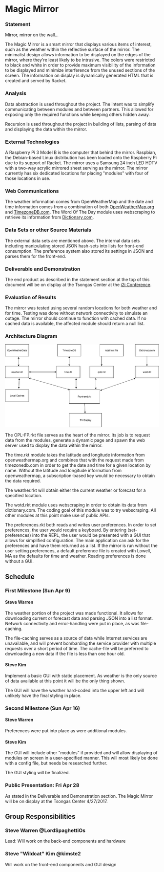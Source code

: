 # Magic Mirror

### Statement
Mirror, mirror on the wall...  

The Magic Mirror is a smart mirror that displays various items of interest, such as the weather within the reflective surface of the mirror.  The minimalist design allows information to be displayed on the edges of the mirror, where they're least likely to be  intrusive.  The colors were restricted to black and white in order to provide maximum visibility of the information to be displayed and minimize interference from the unused sections of the screen. The information on display is dynamically generated HTML that is created and served by Racket.   


### Analysis
Data abstraction is used throughout the project.  The intent was to simplify communicating between modules and between partners.  This allowed for exposing only the required functions while keeping others hidden away.  

Recursion is used throughout the project in building of lists, parsing of data and displaying the data within the mirror.


### External Technologies
A Raspberry Pi 3 Model B is the computer that behind the mirror.  Raspbian, the Debian-based Linux distribution has been loaded onto the Raspberry Pi due to its support of Racket. The mirror uses a Samsung 24 inch LED HDTV with a two-way acrylic mirrored sheet serving as the mirror. The mirror currently has six dedicated locations for placing "modules" with four of those locations in use.


### Web Communications
The weather information comes from OpenWeatherMap and the date and time information comes from a combination of both [OpenWeatherMap.org](http://openweathermap.org/) and [TimezoneDB.com](https://timezonedb.com/).  The Word Of The Day module uses webscraping to retrieve its information from [Dictionary.com](http://www.dictionary.com/wordoftheday/).


### Data Sets or other Source Materials
The external data sets are mentioned above.  The internal data sets including manipulating stored JSON hash-sets into lists for front-end consumption.  The preference system also stored its settings in JSON and parses them for the front-end.


### Deliverable and Demonstration
The end product as described in the statement section at the top of this document will be on display at the Tsongas Center at the [i2i Conference](https://www.uml.edu/conferences/i2i/).


### Evaluation of Results
The mirror was tested using several random locations for both weather and for time. Testing was done without network connectivity to simulate an outage.  The mirror should continue to function with cached data.  If no cached data is available, the affected module should return a null list.


### Architecture Diagram
![Architecture Diagram](https://github.com/oplS17projects/Magic_Mirror/blob/master/fp4-diagram-v2.png "Architecture Diagram")  

The OPL-FP.rkt file serves as the heart of the mirror.  Its job is to request data from the modules, generate a dynamic page and spawn the web server used to display the data within the mirror.   

The time.rkt module takes the latitude and longitude information from openweathermap.org and combines that with the request made from timezonedb.com in order to get the date and time for a given location by name. Without the latitude and longitude information from openweathermap, a subscription-based key would be necessary to obtain the data required.  

The weather.rkt will obtain either the current weather or forecast for a specified location.

The wotd.rkt module uses webscraping in order to obtain its data from dictionary.com. The coding goal of this module was to try webscraping. All other modules at this point make use of public APIs.

The preferences.rkt both reads and writes user preferences. In order to set preferences, the user would require a keyboard.  By entering (set-preferences) into the REPL, the user would be presented with a GUI that allows for simplified configuration.  The main application can ask for the preferences and have them returned as a list. If the mirror is run without the user setting preferences, a default preference file is created with Lowell, MA as the defaults for time and weather.  Reading preferences is done without a GUI.

## Schedule
### First Milestone (Sun Apr 9)
#### Steve Warren
The weather portion of the project was made functional. It allows for downloading current or forecast data and parsing JSON into a list format. Network connectivity and error-handling were put in place, as was file-caching.  

The file-caching serves as a source of data while Internet services are unavailable, and will prevent bombarding the service provider with multiple requests over a short period of time. The cache-file will be preferred to downloading a new data if the file is less than one hour old.

#### Steve Kim
Implement a basic GUI with static placement. As weather is the only source of data available at this point it will be the only thing shown.  

The GUI will have the weather hard-coded into the upper left and will unlikely have the final styling in place.


### Second Milestone (Sun Apr 16)
#### Steve Warren
Preferences were put into place as were additional modules. 


#### Steve Kim
The GUI will include other "modules" if provided and will allow displaying of modules on screen in a user-specified manner. This will most likely be done with a config file, but needs be researched further.  

The GUI styling will be finalized.

### Public Presentation: Fri Apr 28
As stated in the Deliverable and Demonstration section.  The Magic Mirror will be on display at the Tsongas Center 4/27/2017.

## Group Responsibilities
### Steve Warren @LordSpaghettiOs
Lead: Will work on the back-end components and hardware

### Steve "Wildcat" Kim @kimste2
Will work on the front-end components and GUI design
